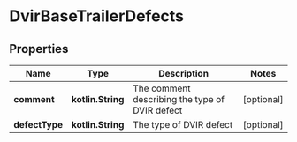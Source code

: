 
# DvirBaseTrailerDefects

## Properties
Name | Type | Description | Notes
------------ | ------------- | ------------- | -------------
**comment** | **kotlin.String** | The comment describing the type of DVIR defect |  [optional]
**defectType** | **kotlin.String** | The type of DVIR defect |  [optional]



